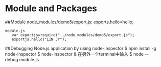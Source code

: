 # Module and Packages
##Module
    node_modules/demo5/export.js:
       exports.hello=hello;

    module.js   
       var exportjs=require("../node_modules/demo5/export.js");
       exportjs.hello("LIN JY");

##Debugging Node.js application by using node-inspector
    $ npm install -g node-inspector
    $ node-inspector &
    在另外一个terminal中输入
    $ node --debug module.js